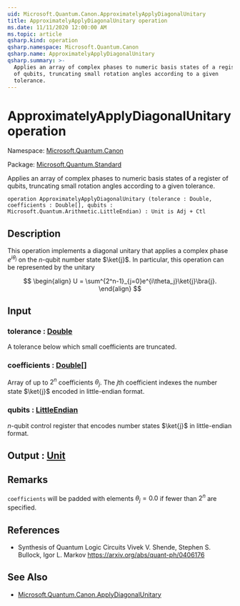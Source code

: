 ```yaml
---
uid: Microsoft.Quantum.Canon.ApproximatelyApplyDiagonalUnitary
title: ApproximatelyApplyDiagonalUnitary operation
ms.date: 11/11/2020 12:00:00 AM
ms.topic: article
qsharp.kind: operation
qsharp.namespace: Microsoft.Quantum.Canon
qsharp.name: ApproximatelyApplyDiagonalUnitary
qsharp.summary: >-
  Applies an array of complex phases to numeric basis states of a register
  of qubits, truncating small rotation angles according to a given
  tolerance.
---
```


# ApproximatelyApplyDiagonalUnitary operation

Namespace: [Microsoft.Quantum.Canon](xref:Microsoft.Quantum.Canon)

Package: [Microsoft.Quantum.Standard](https://nuget.org/packages/Microsoft.Quantum.Standard)


Applies an array of complex phases to numeric basis states of a registerof qubits, truncating small rotation angles according to a giventolerance.

```qsharp
operation ApproximatelyApplyDiagonalUnitary (tolerance : Double, coefficients : Double[], qubits : Microsoft.Quantum.Arithmetic.LittleEndian) : Unit is Adj + Ctl
```


## Description

This operation implements a diagonal unitary that applies a complex phase$e^{i \theta_j}$ on the $n$-qubit number state $\ket{j}$.In particular, this operation can be represented by the unitary$$\begin{align}U = \sum^{2^n-1}_{j=0}e^{i\theta_j}\ket{j}\bra{j}.\end{align}$$

## Input

### tolerance : [Double](xref:microsoft.quantum.lang-ref.double)

A tolerance below which small coefficients are truncated.


### coefficients : [Double](xref:microsoft.quantum.lang-ref.double)[]

Array of up to $2^n$ coefficients $\theta_j$. The $j$th coefficientindexes the number state $\ket{j}$ encoded in little-endian format.


### qubits : [LittleEndian](xref:Microsoft.Quantum.Arithmetic.LittleEndian)

$n$-qubit control register that encodes number states $\ket{j}$ inlittle-endian format.



## Output : [Unit](xref:microsoft.quantum.lang-ref.unit)



## Remarks

`coefficients` will be padded with elements $\theta_j = 0.0$ iffewer than $2^n$ are specified.

## References

- Synthesis of Quantum Logic Circuits  Vivek V. Shende, Stephen S. Bullock, Igor L. Markov  https://arxiv.org/abs/quant-ph/0406176

## See Also

- [Microsoft.Quantum.Canon.ApplyDiagonalUnitary](xref:Microsoft.Quantum.Canon.ApplyDiagonalUnitary)
